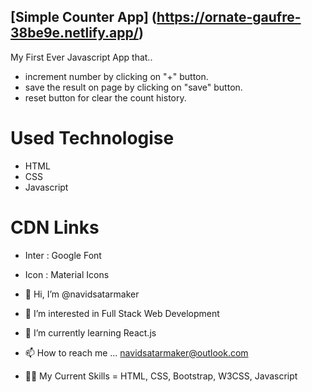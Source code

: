 ## [Simple Counter App] (https://ornate-gaufre-38be9e.netlify.app/)

My First Ever Javascript App that.. 
- increment number by clicking on "+" button.
- save the result on page by clicking on "save" button.
- reset button for clear the count history.

# Used Technologise
- HTML
- CSS
- Javascript

# CDN Links
- Inter : Google Font
- Icon : Material Icons

- 👋 Hi, I’m @navidsatarmaker
- 👀 I’m interested in Full Stack Web Development
- 🌱 I’m currently learning React.js
- 📫 How to reach me ... navidsatarmaker@outlook.com
- 🤹‍♂️ My Current Skills = HTML, CSS, Bootstrap, W3CSS, Javascript
